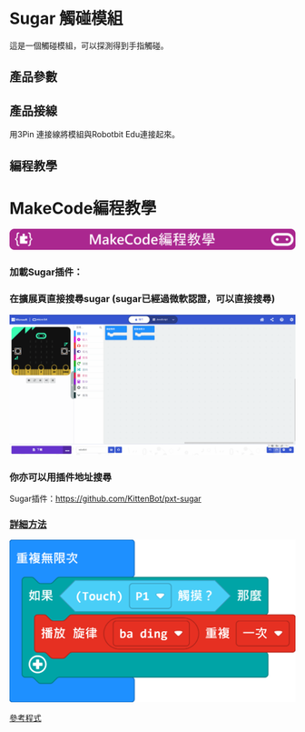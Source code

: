 # Sugar 觸碰模組

這是一個觸碰模組，可以探測得到手指觸碰。

## 產品參數

## 產品接線

用3Pin 連接線將模組與Robotbit Edu連接起來。

## 編程教學

# MakeCode編程教學

![](../PWmodules/images/mcbanner.png)

### 加載Sugar插件：

### 在擴展頁直接搜尋sugar (sugar已經過微軟認證，可以直接搜尋)

![](./images/sugar_search.gif)

### 你亦可以用插件地址搜尋

Sugar插件：https://github.com/KittenBot/pxt-sugar

### [詳細方法](../../Makecode/powerBrickMC)

![](./images/touch_code_mc.png)

[參考程式](https://makecode.microbit.org/_Pfr5YrX0yi3A)
